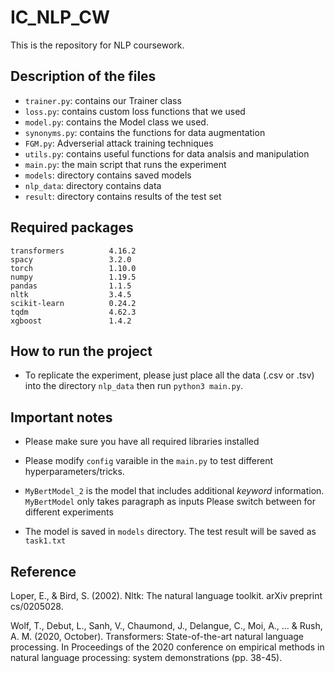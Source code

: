 # IC_NLP_CW
This is the repository for NLP coursework.

## Description of the files
- `trainer.py`: contains our Trainer class
- `loss.py`: contains custom loss functions that we used
- `model.py`: contains the Model class we used.
- `synonyms.py`: contains the functions for data augmentation
- `FGM.py`: Adverserial attack training techniques
- `utils.py`: contains useful functions for data analsis and manipulation
- `main.py`: the main script that runs the experiment
- `models`: directory contains saved models
- `nlp_data`: directory contains data
- `result`: directory contains results of the test set

## Required packages
`transformers          4.16.2`  
`spacy                 3.2.0`  
`torch                 1.10.0`  
`numpy                 1.19.5`  
`pandas                1.1.5`  
`nltk                  3.4.5`  
`scikit-learn          0.24.2`  
`tqdm                  4.62.3`  
`xgboost               1.4.2`  

## How to run the project
* To replicate the experiment, please just place all the data (.csv or .tsv) into the directory `nlp_data` then run `python3 main.py`.

## Important notes
* Please make sure you have all required libraries installed

* Please modify `config` varaible in the `main.py` to test different hyperparameters/tricks. 

* `MyBertModel_2` is the model that includes additional *keyword* information. `MyBertModel` only takes paragraph as inputs Please switch between for different experiments

* The model is saved in `models` directory. The test result will be saved as `task1.txt`

## Reference
Loper, E., & Bird, S. (2002). Nltk: The natural language toolkit. arXiv preprint cs/0205028.

Wolf, T., Debut, L., Sanh, V., Chaumond, J., Delangue, C., Moi, A., ... & Rush, A. M. (2020, October). Transformers: State-of-the-art natural language processing. In Proceedings of the 2020 conference on empirical methods in natural language processing: system demonstrations (pp. 38-45).
